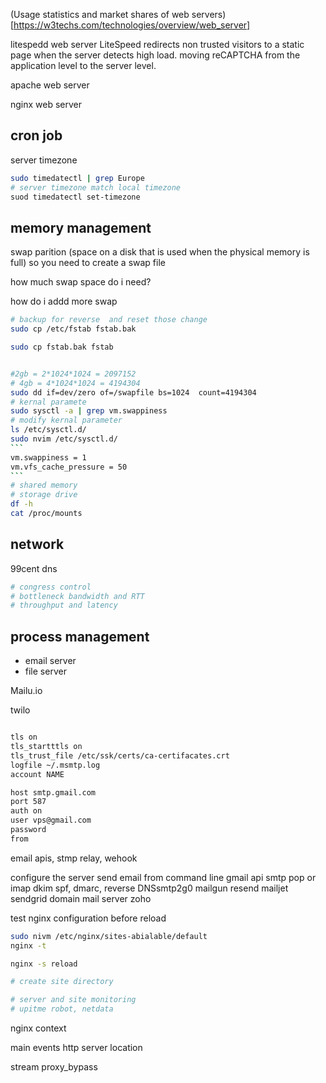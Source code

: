 (Usage statistics and market shares of web servers)[https://w3techs.com/technologies/overview/web_server]

litespedd web server
LiteSpeed redirects non trusted visitors to a static page when the server detects high load.
moving reCAPTCHA from the application level to the server level.

apache web server

nginx web server

## cron job
server timezone
```bash
sudo timedatectl | grep Europe
# server timezone match local timezone
suod timedatectl set-timezone

```

## memory management

swap parition (space on a disk that is used when the physical memory is full)
so you need to create a swap file

how much swap space do i need?

how do i addd more swap
````bash
# backup for reverse  and reset those change
sudo cp /etc/fstab fstab.bak

sudo cp fstab.bak fstab


#2gb = 2*1024*1024 = 2097152
# 4gb = 4*1024*1024 = 4194304
sudo dd if=dev/zero of=/swapfile bs=1024  count=4194304
# kernal paramete
sudo sysctl -a | grep vm.swappiness
# modify kernal parameter
ls /etc/sysctl.d/
sudo nvim /etc/sysctl.d/
```
vm.swappiness = 1
vm.vfs_cache_pressure = 50
```
# shared memory
# storage drive
df -h
cat /proc/mounts

````

## network

99cent dns

```bash
# congress control
# bottleneck bandwidth and RTT
# throughput and latency

```

## process management



- email server
- file server






Mailu.io

twilo
```bash [.msmtprc]

tls on
tls_startttls on
tls_trust_file /etc/ssk/certs/ca-certifacates.crt
logfile ~/.msmtp.log
account NAME

host smtp.gmail.com
port 587
auth on
user vps@gmail.com
password
from
```
email apis, stmp relay, wehook

configure the server send email from command line
gmail api smtp pop or imap
dkim spf, dmarc, reverse DNSsmtp2g0
mailgun
resend
mailjet
sendgrid
domain mail server
zoho

test nginx configuration before reload

```bash
sudo nivm /etc/nginx/sites-abialable/default
nginx -t

nginx -s reload

# create site directory

# server and site monitoring
# upitme robot, netdata

```

nginx context

main
events
http
server
location

stream
proxy_bypass

